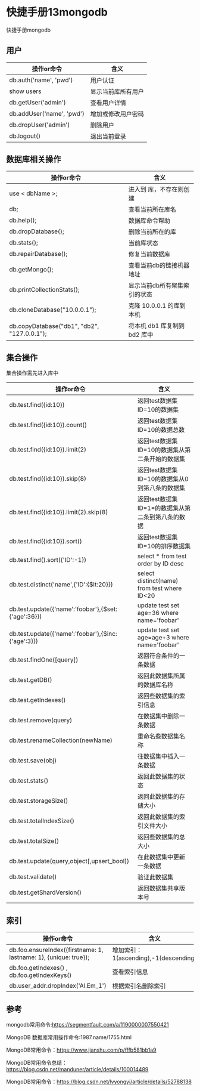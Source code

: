 # 快捷手册13mongodb
快捷手册mongodb

## 用户


|                操作or命令                |               含义                |
| --------------------------------- | -------------------------- |
| db.auth('name', 'pwd')         | 用户认证                        |
| show users                              | 显示当前库所有用户 |
| db.getUser('admin')              | 查看用户详情                |
| db.addUser('name', 'pwd')  |  增加或修改用户密码 |
| db.dropUser('admin')           | 删除用户                      |
| db.logout()                              | 退出当前登录              |

## 数据库相关操作


|                                操作or命令                                 |                              含义                              |
| ------------------------------------------------------- | -------------------------------------------- |
| use < dbName >;                                                      | 进入到 <dbName> 库，不存在则创建 |
| db;                                                                                | 查看当前所在库名                                   |
| db.help();                                                                   | 数据库命令帮助                                       |
| db.dropDatabase();                                                | 删除当前所在的库                                   |
| db.stats();                                                                   | 当前库状态                                               |
| db.repairDatabase();                                              | 修复当前数据库                                       |
| db.getMongo();                                                        | 查看当前db的链接机器地址                  |
| db.printCollectionStats();                                       | 显示当前db所有聚集索引的状态          |
| db.cloneDatabase("10.0.0.1");                              | 克隆 10.0.0.1 的库到本机                       |
| db.copyDatabase("db1", "db2", "127.0.0.1");   | 将本机 db1 库复制到 bd2 库中             |

## 集合操作
集合操作需先进入库中


|                                    操作or命令                                     |                                              含义                                              |
| ------------------------------------------------------------- | ----------------------------------------------------------------- |
| db.test.find({id:10})                                                          | 返回test数据集ID=10的数据集                                             |
| db.test.find({id:10}).count()                                           | 返回test数据集ID=10的数据总数                                         |
| db.test.find({id:10}).limit(2)                                           | 返回test数据集ID=10的数据集从第二条开始的数据集     |
| db.test.find({id:10}).skip(8)                                            | 返回test数据集ID=10的数据集从0到第八条的数据集       |
| db.test.find({id:10}).limit(2).skip(8)                            | 返回test数据集ID=1=的数据集从第二条到第八条的数据 |
| db.test.find({id:10}).sort()                                              | 返回test数据集ID=10的排序数据集                                     |
| db.test.find().sort({'ID':-1})                                           | select * from test order by ID desc                                     |
| db.test.distinct('name',{'ID':{$lt:20}})                         | select distinct(name) from test where ID<20                  |
| db.test.update({'name':'foobar'},{$set:{'age':36}}) | update test set age=36 where name='foobar'                |
| db.test.update({'name':'foobar'},{$inc:{'age':3}})   | update test set age=age+3 where name='foobar'          |
| db.test.findOne(\[query\])                                             | 返回符合条件的一条数据                                                       |
| db.test.getDB()                                                                   | 返回此数据集所属的数据库名称                                           |
| db.test.getIndexes()                                                         | 返回些数据集的索引信息                                                       |
| db.test.remove(query)                                                    | 在数据集中删除一条数据                                                       |
| db.test.renameCollection(newName)                        | 重命名些数据集名称                                                               |
| db.test.save(obj)                                                               | 往数据集中插入一条数据                                                       |
| db.test.stats()                                                                     | 返回此数据集的状态                                                               |
| db.test.storageSize()                                                        | 返回此数据集的存储大小                                                       |
| db.test.totalIndexSize()                                                   | 返回此数据集的索引文件大小                                               |
| db.test.totalSize()                                                             | 返回些数据集的总大小                                                           |
| db.test.update(query,object\[,upsert_bool\])         | 在此数据集中更新一条数据                                                   |
| db.test.validate()                                                               | 验证此数据集                                                                           |
| db.test.getShardVersion()                                               | 返回数据集共享版本号                                                           |

## 索引

|                                                 操作or命令                                                 |                                 含义                                  |
| ----------------------------------------------------------------------------- | ------------------------------------------------- |
| db.foo.ensureIndex({firstname: 1, lastname: 1}, {unique: true}); | 增加索引：1(ascending),-1(descending) |
| db.foo.getIndexes()    , db.foo.getIndexKeys()                                     | 查看索引信息                                                  |
| db.user_addr.dropIndex('Al.Em_1')                                                       | 根据索引名删除索引                                      |


## 参考
mongodb常用命令:https://segmentfault.com/a/1190000007550421

MongoDB 数据库常用操作命令:1987.name/1755.html

MongoDB常用命令：https://www.jianshu.com/p/fffb581bb1a9

MongoDB常用命令总结：https://blog.csdn.net/manduner/article/details/100014489

MongoDB常用命令：https://blog.csdn.net/lvyongyi/article/details/52788138

